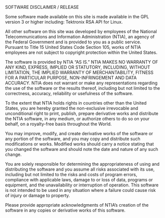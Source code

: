 SOFTWARE DISCLAIMER / RELEASE

Some software made available on this site is made available in the GPL version 3 or higher including: Tektronix RSA API for Linux.

All other software on this site was developed by employees of the National Telecommunications and Information Administration (NTIA), an agency of the Federal Government and is provided to you as a public service. Pursuant to Title 15 United States Code Section 105, works of NTIA employees are not subject to copyright protection within the United States.

The software is provided by NTIA “AS IS.” NTIA MAKES NO WARRANTY OF ANY KIND, EXPRESS, IMPLIED OR STATUTORY, INCLUDING, WITHOUT LIMITATION, THE IMPLIED WARRANTY OF MERCHANTABILITY, FITNESS FOR A PARTICULAR PURPOSE, NON-INFRINGEMENT AND DATA ACCURACY. NTIA does not warrant or make any representations regarding the use of the software or the results thereof, including but not limited to the correctness, accuracy, reliability or usefulness of the software.

To the extent that NTIA holds rights in countries other than the United States, you are hereby granted the non-exclusive irrevocable and unconditional right to print, publish, prepare derivative works and distribute the NTIA software, in any medium, or authorize others to do so on your behalf, on a royalty-free basis throughout the World.

You may improve, modify, and create derivative works of the software or any portion of the software, and you may copy and distribute such modifications or works. Modified works should carry a notice stating that you changed the software and should note the date and nature of any such change.

You are solely responsible for determining the appropriateness of using and distributing the software and you assume all risks associated with its use, including but not limited to the risks and costs of program errors, compliance with applicable laws, damage to or loss of data, programs or equipment, and the unavailability or interruption of operation. This software is not intended to be used in any situation where a failure could cause risk of injury or damage to property.

Please provide appropriate acknowledgments of NTIA’s creation of the software in any copies or derivative works of this software.
